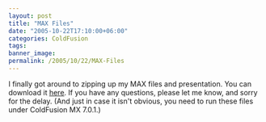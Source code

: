 ```yaml
---
layout: post
title: "MAX Files"
date: "2005-10-22T17:10:00+06:00"
categories: ColdFusion 
tags: 
banner_image: 
permalink: /2005/10/22/MAX-Files
---
```


I finally got around to zipping up my MAX files and presentation. You can download it <a href="http://ray.camdenfamily.com/downloads/max2005.zip">here</a>. If you have any questions, please let me know, and sorry for the delay. (And just in case it isn't obvious, you need to run these files under ColdFusion MX 7.0.1.)
